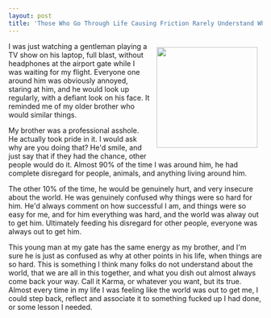 ```yaml
---
layout: post
title: 'Those Who Go Through Life Causing Friction Rarely Understand When Life Feeds It Back To Them'
---
```

<p><img style="padding: 10px;" src="http://kinlane-productions.s3.amazonaws.com/api-evangelist-site/blog/bw-static.png" alt="" width="200" align="right" /></p>
<p>I was just watching a gentleman playing a TV show on his laptop, full blast, without headphones at the airport gate while I was waiting for my flight. Everyone one around him was obviously annoyed, staring at him, and he would look up regularly, with a defiant look on his face. It reminded me of my older brother who would similar things.</p>
<p>My brother was a professional asshole. He actually took pride in it. I would ask why are you doing that? He'd smile, and just say that if they had the chance, other people would do it. Almost 90% of the time I was around him, he had complete disregard for people, animals, and anything living around him.&nbsp;</p>
<p>The other 10% of the time, he would be genuinely hurt, and very insecure about the world. He was genuinely confused why things were so hard for him. He'd always comment on how successful I am, and things were so easy for me, and for him everything was hard, and the world was alway out to get him. Ultimately feeding his disregard for other people, everyone was always out to get him.&nbsp;</p>
<p>This young man at my gate has the same energy as my brother, and I'm sure he is just as confused as why at other points in his life, when things are so hard. This is something I think many folks do not understand about the world, that we are all in this together, and what you dish out almost always come back your way. Call it Karma, or whatever you want, but its true. Almost every time in my life I was feeling like the world was out to get me, I could step back, reflect and associate it to something fucked up I had done, or some lesson I needed.</p>